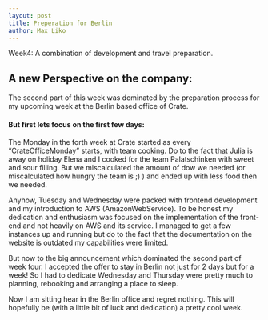 ```yaml
--- 
layout: post
title: Preperation for Berlin
author: Max Liko
---
```


Week4: A combination of development and travel preparation.

## A new Perspective on the company:

The second part of this week was dominated by the preparation process for my upcoming week at the Berlin based office of Crate.

#### But first lets focus on the first few days:

The Monday in the forth week at Crate started as every “CrateOfficeMonday” starts, with team cooking. 
Do to the fact that Julia is away on holiday Elena and I cooked for the team Palatschinken with sweet and sour filling. 
But we miscalculated the amount of dow we needed (or miscalculated how hungry the team is ;) ) and ended up with less food then we needed.

Anyhow, Tuesday and Wednesday were packed with frontend development and my introduction to AWS (AmazonWebService). 
To be honest my dedication and enthusiasm was focused on the implementation of  the front-end and not heavily on AWS and its service. 
I managed to get a few instances up and running but do to the fact that the documentation on the website is outdated my capabilities were limited. 

But now to the big announcement which dominated the second part of week four.
I accepted the offer to stay in Berlin not just for 2 days but for a week! So I had to dedicate Wednesday and Thursday were pretty much to planning, rebooking and arranging a place to sleep. 

Now I am sitting hear in the Berlin office and regret nothing. This will hopefully be (with a little bit of luck and dedication) a pretty cool week. 
